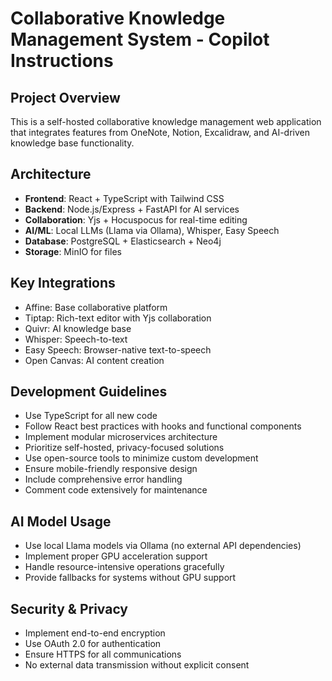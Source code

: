 # Collaborative Knowledge Management System - Copilot Instructions

<!-- Use this file to provide workspace-specific custom instructions to Copilot. For more details, visit https://code.visualstudio.com/docs/copilot/copilot-customization#_use-a-githubcopilotinstructionsmd-file -->

## Project Overview
This is a self-hosted collaborative knowledge management web application that integrates features from OneNote, Notion, Excalidraw, and AI-driven knowledge base functionality.

## Architecture
- **Frontend**: React + TypeScript with Tailwind CSS
- **Backend**: Node.js/Express + FastAPI for AI services
- **Collaboration**: Yjs + Hocuspocus for real-time editing
- **AI/ML**: Local LLMs (Llama via Ollama), Whisper, Easy Speech
- **Database**: PostgreSQL + Elasticsearch + Neo4j
- **Storage**: MinIO for files

## Key Integrations
- Affine: Base collaborative platform
- Tiptap: Rich-text editor with Yjs collaboration
- Quivr: AI knowledge base
- Whisper: Speech-to-text
- Easy Speech: Browser-native text-to-speech
- Open Canvas: AI content creation

## Development Guidelines
- Use TypeScript for all new code
- Follow React best practices with hooks and functional components
- Implement modular microservices architecture
- Prioritize self-hosted, privacy-focused solutions
- Use open-source tools to minimize custom development
- Ensure mobile-friendly responsive design
- Include comprehensive error handling
- Comment code extensively for maintenance

## AI Model Usage
- Use local Llama models via Ollama (no external API dependencies)
- Implement proper GPU acceleration support
- Handle resource-intensive operations gracefully
- Provide fallbacks for systems without GPU support

## Security & Privacy
- Implement end-to-end encryption
- Use OAuth 2.0 for authentication
- Ensure HTTPS for all communications
- No external data transmission without explicit consent
